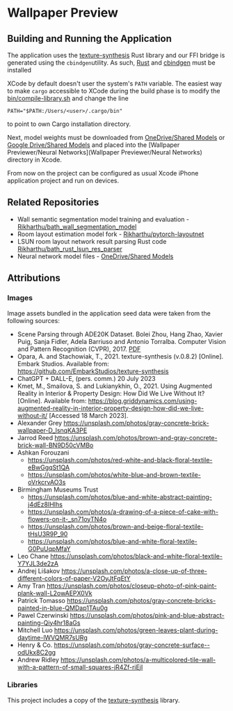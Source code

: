 # Wallpaper Preview

## Building and Running the Application

The application uses the [texture-synthesis](https://github.com/EmbarkStudios/texture-synthesis) Rust library and our
FFI bridge is generated using the `cbindgen`utility. As such, [Rust](https://www.rust-lang.org/tools/install)
and [cbindgen](https://github.com/mozilla/cbindgen) must be installed

XCode by default doesn't user the system's `PATH` variable. The easiest way to make `cargo` accessible to XCode during
the build phase is to modify the [bin/compile-library.sh](/bin/compile-library.sh) and change the line

```shell
PATH="$PATH:/Users/<user>/.cargo/bin"
```

to point to own Cargo installation directory.

Next, model weights must be downloaded
from [OneDrive/Shared Models](https://computingservices-my.sharepoint.com/:f:/g/personal/rak56_bath_ac_uk/EpuBnN5Utd5PjCufX5bNYFkB7gFVWwDfyUkqJgv313QMww?e=dQr7FK)
or [Google Drive/Shared Models](https://drive.google.com/drive/folders/1uxwYHxXAon9ae0vLJkPip-aGRLmRimNj?usp=drive_link)
and placed into the [Wallpaper Previewer/Neural Networks](Wallpaper Previewer/Neural Networks) directory in Xcode.

From now on the project can be configured as usual Xcode iPhone application project and run on devices.

## Related Repositories

- Wall semantic segmentation model training and
  evaluation - [Rikharthu/bath_wall_segmentation_model](https://github.com/Rikharthu/bath_wall_segmentation_model)
- Room layout estimation model fork - [Rikharthu/pytorch-layoutnet](https://github.com/Rikharthu/pytorch-layoutnet)
- LSUN room layout network result parsing Rust
  code [Rikharthu/bath_rust_lsun_res_parser](https://github.com/Rikharthu/bath_rust_lsun_res_parser)
- Neural network model
  files - [OneDrive/Shared Models](https://computingservices-my.sharepoint.com/:f:/g/personal/rak56_bath_ac_uk/EpuBnN5Utd5PjCufX5bNYFkB7gFVWwDfyUkqJgv313QMww?e=dQr7FK)

## Attributions

### Images

Image assets bundled in the application seed data were taken from the following sources:

- Scene Parsing through ADE20K Dataset. Bolei Zhou, Hang Zhao, Xavier Puig, Sanja Fidler, Adela Barriuso and Antonio
  Torralba. Computer Vision and Pattern Recognition (CVPR),
    2017. [PDF](http://people.csail.mit.edu/bzhou/publication/scene-parse-camera-ready.pdf)
- Opara, A. and Stachowiak, T., 2021. texture-synthesis (v.0.8.2) [Online]. Embark Studios. Available
  from: https://github.com/EmbarkStudios/texture-synthesis
- ChatGPT + DALL-E, (pers. comm.) 20 July 2023
- Kmet, M., Smailova, S. and Lukianykhin, O., 2021. Using Augmented Reality in Interior & Property Design: How Did We
  Live Without It? [Online]. Available
  from: https://blog.griddynamics.com/using-augmented-reality-in-interior-property-design-how-did-we-live-without-it/ [Accessed 18 March 2023].
- Alexander Grey https://unsplash.com/photos/gray-concrete-brick-wallpaper-D_lsnqKA3PE
- Jarrod Reed https://unsplash.com/photos/brown-and-gray-concrete-brick-wall-BN9D50cVMBo
- Ashkan Forouzani
    - https://unsplash.com/photos/red-white-and-black-floral-textile-eBwGgqSt1QA
    - https://unsplash.com/photos/white-blue-and-brown-textile-oVrkcrvAO3s
- Birmingham Museums Trust
    - https://unsplash.com/photos/blue-and-white-abstract-painting-j4dEz8IHIhs
    - https://unsplash.com/photos/a-drawing-of-a-piece-of-cake-with-flowers-on-it-_sn71oyTN4o
    - https://unsplash.com/photos/brown-and-beige-floral-textile-tHsU3R9P_90
    - https://unsplash.com/photos/blue-and-white-floral-textile-G0PuUqpMfaY
- Leo Chane https://unsplash.com/photos/black-and-white-floral-textile-Y7YJL3de2zA
- Andrej Lišakov https://unsplash.com/photos/a-close-up-of-three-different-colors-of-paper-V2OyJtFqEtY
- Amy Tran https://unsplash.com/photos/closeup-photo-of-pink-paint-plank-wall-L2owAEPX0Vk
- Patrick Tomasso https://unsplash.com/photos/gray-concrete-bricks-painted-in-blue-QMDap1TAu0g
- Pawel Czerwinski https://unsplash.com/photos/pink-and-blue-abstract-painting-Qiy4hr18aGs
- Mitchell Luo https://unsplash.com/photos/green-leaves-plant-during-daytime-lWVQMR7sURg
- Henry & Co. https://unsplash.com/photos/gray-concrete-surface--odUkx8C2gg
- Andrew Ridley https://unsplash.com/photos/a-multicolored-tile-wall-with-a-pattern-of-small-squares-jR4Zf-riEjI

### Libraries

This project includes a copy of the [texture-synthesis](https://github.com/EmbarkStudios/texture-synthesis) library.

